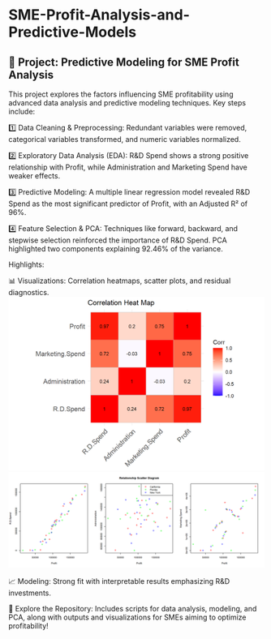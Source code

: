 # SME-Profit-Analysis-and-Predictive-Models

## 🚀 Project: Predictive Modeling for SME Profit Analysis

This project explores the factors influencing SME profitability using advanced data analysis and predictive modeling techniques. Key steps include:

1️⃣ Data Cleaning & Preprocessing: Redundant variables were removed, categorical variables transformed, and numeric variables normalized.

2️⃣ Exploratory Data Analysis (EDA): R&D Spend shows a strong positive relationship with Profit, while Administration and Marketing Spend have weaker effects.

3️⃣ Predictive Modeling: A multiple linear regression model revealed R&D Spend as the most significant predictor of Profit, with an Adjusted R² of 96%.

4️⃣ Feature Selection & PCA: Techniques like forward, backward, and stepwise selection reinforced the importance of R&D Spend. PCA highlighted two components explaining 92.46% of the variance.

Highlights:

📊 Visualizations: Correlation heatmaps, scatter plots, and residual diagnostics.
![](https://github.com/Nareshkumarmallela/SME-Profit-Analysis-and-Predictive-Models/blob/main/HeatMap.png)
![](https://github.com/Nareshkumarmallela/SME-Profit-Analysis-and-Predictive-Models/blob/main/Scatter_diagram.png)

📈 Modeling: Strong fit with interpretable results emphasizing R&D investments.

🔗 Explore the Repository: Includes scripts for data analysis, modeling, and PCA, along with outputs and visualizations for SMEs aiming to optimize profitability!



